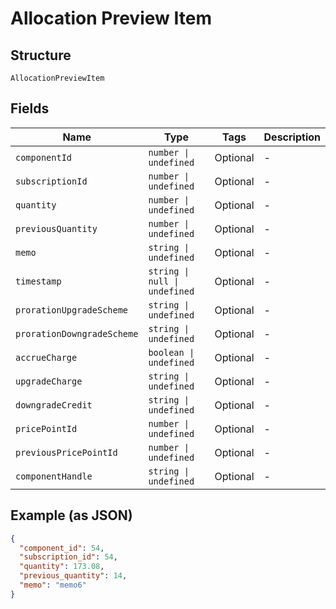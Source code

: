 
# Allocation Preview Item

## Structure

`AllocationPreviewItem`

## Fields

| Name | Type | Tags | Description |
|  --- | --- | --- | --- |
| `componentId` | `number \| undefined` | Optional | - |
| `subscriptionId` | `number \| undefined` | Optional | - |
| `quantity` | `number \| undefined` | Optional | - |
| `previousQuantity` | `number \| undefined` | Optional | - |
| `memo` | `string \| undefined` | Optional | - |
| `timestamp` | `string \| null \| undefined` | Optional | - |
| `prorationUpgradeScheme` | `string \| undefined` | Optional | - |
| `prorationDowngradeScheme` | `string \| undefined` | Optional | - |
| `accrueCharge` | `boolean \| undefined` | Optional | - |
| `upgradeCharge` | `string \| undefined` | Optional | - |
| `downgradeCredit` | `string \| undefined` | Optional | - |
| `pricePointId` | `number \| undefined` | Optional | - |
| `previousPricePointId` | `number \| undefined` | Optional | - |
| `componentHandle` | `string \| undefined` | Optional | - |

## Example (as JSON)

```json
{
  "component_id": 54,
  "subscription_id": 54,
  "quantity": 173.08,
  "previous_quantity": 14,
  "memo": "memo6"
}
```

